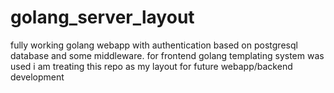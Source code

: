 # golang_server_layout
fully working golang webapp with authentication based on postgresql database and some middleware.
for frontend golang templating system was used
i am treating this repo as my layout for future webapp/backend development 
